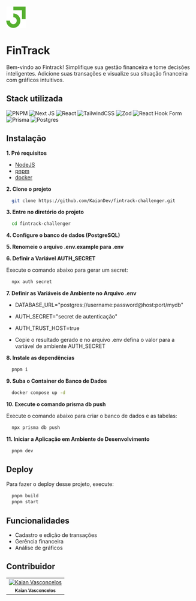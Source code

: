 ![Logo](/public/fintrack-logo.svg)

# FinTrack

Bem-vindo ao Fintrack! Simplifique sua gestão financeira e tome decisões inteligentes. Adicione suas transações e visualize sua situação financeira com gráficos intuitivos.

## Stack utilizada

![PNPM](https://img.shields.io/badge/pnpm-%234a4a4a.svg?style=for-the-badge&logo=pnpm&logoColor=f69220)
![Next JS](https://img.shields.io/badge/Next-black?style=for-the-badge&logo=next.js&logoColor=white)
![React](https://img.shields.io/badge/react-%2320232a.svg?style=for-the-badge&logo=react&logoColor=%2361DAFB)
![TailwindCSS](https://img.shields.io/badge/tailwindcss-%2338B2AC.svg?style=for-the-badge&logo=tailwind-css&logoColor=white)
![Zod](https://img.shields.io/badge/zod-%233068b7.svg?style=for-the-badge&logo=zod&logoColor=white)
![React Hook Form](https://img.shields.io/badge/React%20Hook%20Form-%23EC5990.svg?style=for-the-badge&logo=reacthookform&logoColor=white)
![Prisma](https://img.shields.io/badge/Prisma-3982CE?style=for-the-badge&logo=Prisma&logoColor=white)
![Postgres](https://img.shields.io/badge/postgres-%23316192.svg?style=for-the-badge&logo=postgresql&logoColor=white)

## Instalação

**1. Pré requisitos**

- [NodeJS](https://nodejs.org/en/download/package-manager)
- [pnpm](https://pnpm.io/pt/installation)
- [docker](https://docs.docker.com/get-docker/)

**2. Clone o projeto**

```bash
  git clone https://github.com/KaianDev/fintrack-challenger.git
```

**3. Entre no diretório do projeto**

```bash
  cd fintrack-challenger
```

**4. Configure o banco de dados (PostgreSQL)**

**5. Renomeie o arquivo .env.example para .env**

**6. Definir a Variável AUTH_SECRET**

Execute o comando abaixo para gerar um secret:

```bash
  npx auth secret
```

**7. Definir as Variáveis de Ambiente no Arquivo .env**

- DATABASE_URL="postgres://username:password@host:port/mydb"
- AUTH_SECRET="secret de autenticação"
- AUTH_TRUST_HOST=true

- Copie o resultado gerado e no arquivo .env defina o valor para a variável de ambiente AUTH_SECRET

**8. Instale as dependências**

```bash
  pnpm i
```

**9. Suba o Container do Banco de Dados**

```bash
  docker compose up -d
```

**10. Execute o comando prisma db push**

Execute o comando abaixo para criar o banco de dados e as tabelas:

```bash
  npx prisma db push
```

**11. Iniciar a Aplicação em Ambiente de Desenvolvimento**

```bash
  pnpm dev
```

## Deploy

Para fazer o deploy desse projeto, execute:

```bash
  pnpm build
  pnpm start
```

## Funcionalidades

- Cadastro e edição de transações
- Gerência financeira
- Análise de gráficos

## Contribuidor

<table>
  <tr>
    <td align="center">
      <a href="https://github.com/kaiandev">
        <img src="https://avatars.githubusercontent.com/u/123319433?v=4" width="100px;" alt="Kaian Vasconcelos"/><br>
        <sub>
          <b>Kaian Vasconcelos</b>
        </sub>
      </a>
    </td>
  </tr>
</table>
